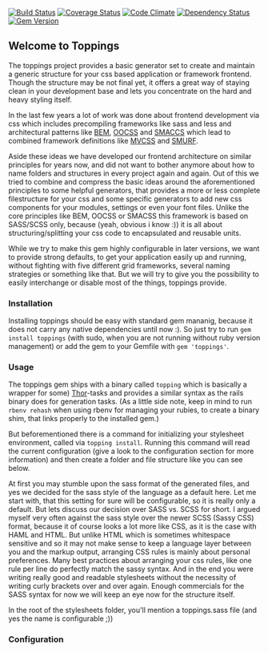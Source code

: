 [![Build Status](https://travis-ci.org/mechanoid/toppings.png)](https://travis-ci.org/mechanoid/toppings)
[![Coverage Status](https://coveralls.io/repos/mechanoid/toppings/badge.png)](https://coveralls.io/r/mechanoid/toppings)
[![Code Climate](https://codeclimate.com/github/mechanoid/toppings.png)](https://codeclimate.com/github/mechanoid/toppings)
[![Dependency Status](https://gemnasium.com/mechanoid/toppings.png)](https://gemnasium.com/mechanoid/toppings)
[![Gem Version](https://badge.fury.io/rb/toppings.png)](http://badge.fury.io/rb/toppings)

## Welcome to Toppings

The toppings project provides a basic generator set to create and maintain a generic structure for your css based application or framework frontend. Though the structure may be not final yet, it offers a great way of staying clean in your development base and lets you concentrate on the hard and heavy styling itself.

In the last few years a lot of work was done about frontend development via css which includes precompiling frameworks like sass and less and architectural patterns like [BEM](http://bem.info/method/definitions/),  [OOCSS](http://oocss.org/) and [SMACCS](http://smacss.com/) which lead to combined framework definitions like [MVCSS](http://mvcss.github.io/) and [SMURF](http://railslove.com/blog/2012/11/09/taking-sass-to-the-next-level-with-smurf-and-extend).

Aside these ideas we have developed our frontend architecture on similar principles for years now, and did not want to bother anymore about how to name folders and structures in every project again and again. Out of this we tried to combine and compress the basic ideas around the aforementioned principles to some helpful generators, that provides a more or less complete filestructure for your css and some specific generators to add new css components for your modules, settings or even your font files. Unlike the core principles like BEM, OOCSS or SMACSS this framework is based on SASS/SCSS only, because (yeah, obvious i know :)) it is all about structuring/splitting your css code to encapsulated and reusable units.

While we try to make this gem highly configurable in later versions, we want to provide strong defaults, to get your application easily up and running, without fighting with five different grid frameworks, several naming strategies or something like that. But we will try to give you the possibility to easily interchange or disable most of the things, toppings provide.

### Installation

Installing toppings should be easy with standard gem mananig, because it does not carry any native dependencies until now :). So just try to run `gem install toppings` (with sudo, when you are not running without ruby version management) or add the gem to your Gemfile with `gem 'toppings'`.


### Usage

The toppings gem ships with a binary called `topping` which is basically a wrapper for some) [Thor](…)-tasks and provides a similar syntax as the rails binary does for generation tasks.
(As a little side note, keep in mind to run `rbenv rehash` when using rbenv for managing your rubies, to create a binary shim, that links properly to the installed gem.)

But beforementioned there is a command for initializing your stylesheet environment, called via `topping install`. Running this command will read the current configuration (give a look to the configuration section for more information) and then create a folder and file structure like you can see below.

<script src="https://gist.github.com/mechanoid/5856595.js"></script>

At first you may stumble upon the sass format of the generated files, and yes we decided for the sass style of the language as a default here. Let me start with, that this setting for sure will be configurable, so it is really only a default. But lets discuss our decision over SASS vs. SCSS for short. I argued myself very often against the sass style over the newer SCSS (Sassy CSS) format, because it of course looks a lot more like CSS, as it is the case with HAML and HTML. But unlike HTML which is sometimes whitespace sensitive and so it may not make sense to keep a language layer between you and the markup output, arranging CSS rules is mainly about personal preferences. Many best practices about arranging your css rules, like one rule per line do perfectly match the sassy syntax. And in the end you were writing really good and readable stylesheets without the necessity of writing curly brackets over and over again. Enough commercials for the SASS syntax for now we will keep an eye now for the structure itself.

In the root of the stylesheets folder, you'll mention a toppings.sass file (and yes the name is configurable ;))


### Configuration


































